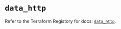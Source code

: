 # `data_http`

Refer to the Terraform Registory for docs: [`data_http`](https://registry.terraform.io/providers/hashicorp/http/3.4.1/docs/data-sources/http).
